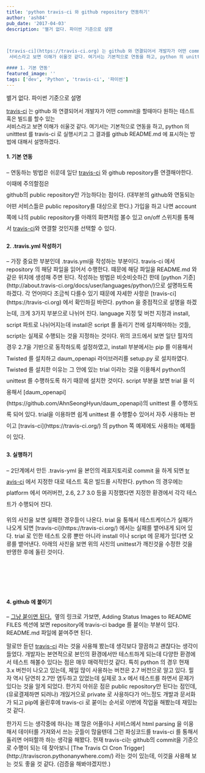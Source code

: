```yaml
---
title: 'python travis-ci 와 github repository 연동하기'
author: 'ash84'
pub_date: '2017-04-03'
description: '별거 없다. 파이썬 기준으로 설명  

 

[travis-ci](https://travis-ci.org) 는 github 와 연결되어서 개발자가 어떤 commit을 할때마다 원하는 테스트 혹은 빌드를 할수 있는  
 서비스라고 보면 이해가 쉬울것 같다. 여기서는 기본적으로 연동을 하고, python 의 unitttest 를 travis-ci 로 실행시키고 그 결과를 github README.md 에 표시하는 방법에 대해서 설명하겠다.

#### 1. 기본 연동'
featured_image: ''
tags: ['dev', 'Python', 'travis-ci', '파이썬']
---
```



<span style="font-size: 11pt;">별거 없다. 파이썬 기준으로 설명  
</span>
 

[travis-ci](https://travis-ci.org) 는 github 와 연결되어서 개발자가 어떤 commit을 할때마다 원하는 테스트 혹은 빌드를 할수 있는  
 서비스라고 보면 이해가 쉬울것 같다. 여기서는 기본적으로 연동을 하고, python 의 unitttest 를 travis-ci 로 실행시키고 그 결과를 github README.md 에 표시하는 방법에 대해서 설명하겠다.

#### 1. 기본 연동

<span style="font-size: 11pt;line-height:2;">– 연동하는 방법은 쉬운데 일단 [travis-ci](https://travis-ci.org) 와 github repository를 연결해야한다. 이때에 주의할점은  
 github의 public repository만 가능하다는 점이다. (대부분의 github와 연동되는 어떤 서비스들은 public repository를 대상으로 한다.) 가입을 하고 나면 account 쪽에 나의 public repository를 아래의 화면처럼 볼수 있고 on/off 스위치를 통해서 [travis-ci](https://travis-ci.org)와 연결할 것인지를 선택할 수 있다.  
</span>  
 

####  2. .travis.yml 작성하기

<span style="font-size: 11pt;">  
 – 가장 중요한 부분인데 .travis.yml을 작성하는 부분이다. travis-ci 에서 repository 의 해당 파일을 읽어서 수행한다. 때문에 해당 파일을 README.md 와 같은 위치에 생성해 주면 된다. 작성하는 방법은 비슷비슷하긴 한데 [python 기준](http://about.travis-ci.org/docs/user/languages/python/)으로 설명하도록 하겠다. 각 언어마다 조금씩 다를수 있기 때문에 자세한 사항은 [travis-ci](https://travis-ci.org) 에서 확인하길 바란다.  
</span>

<span style="font-size: 11pt;">  
<script src="https://gist.github.com/AhnSeongHyun/8140110.js"></script>  
</span>

<span style="font-size: 11pt;line-height:2;">  
 python 을 중점적으로 설명을 하겠는데, 크게 3가지 부분으로 나뉘어 진다. language 지정 및 버전 지정과 install, script 파트로 나뉘어지는데 install은 script 를 돌리기 전에 설치해야하는 것들, script는 실제로 수행되는 것을 지정하는 것이다. 위의 코드에서 보면 일단 필자의 경우 2.7을 기반으로 동작하도록 설정하였고, install 부분에서는 pip 를 이용해서 Twisted 를 설치하고 daum_openapi 라이브러리를 setup.py 로 설치하였다. Twisted 를 설치한 이유는 그 안에 있는 trial 이라는 것을 이용해서 python의 unittest 를 수행하도록 하기 때문에 설치한 것이다.  
</span>

<span style="font-size: 11pt;line-height:2;">  
 script 부분을 보면 trial 을 이용해서 [daum_openapi](https://github.com/AhnSeongHyun/daum_openapi)의 unittest 를 수행하도록 되어 있다. trial을 이용하면 쉽게 unittest 를 수행할수 있어서 자주 사용하는 편이고 [travis-ci](https://travis-ci.org/) 의 python 쪽 예제에도 사용하는 예제들이 있다.  
</span>

<span style="font-size: 11pt;"></span>

#### 3. 실행하기 

<span style="font-size: 11pt;line-height:2;">– 2단계에서 만든 .travis-yml 을 본인의 레포지토리로 commit 을 하게 되면 [tr](https://travis-ci.org/) [avis-ci](https://travis-ci.org/) 에서 지정한 대로 테스트 혹은 빌드를 시작한다. python 의 경우에는 platform 에서 여러버전, 2.6, 2.7 3.0 등을 지정했다면 지정한 환경에서 각각 테스트가 수행되어 진다.  
</span>
 

<span style="font-size: 11pt;">  
 위의 사진을 보면 실패한 경우들이 나온다. trial 을 통해서 테스트케이스가 실패가 나오게 되면 [travis-ci](https://travis-ci.org/) 에서는 실패를 뱉어내게 되어 있다. trial 로 인한 테스트 오류 뿐만 아니라 install 이나 script 에 문제가 있다면 오류를 뱉어낸다. 아래의 사진을 보면 위의 사진의 unittest가 깨진것을 수정한 것을 반영한 후에 돌린 것이다.  
</span> 

<div>
<script async src="//pagead2.googlesyndication.com/pagead/js/adsbygoogle.js"></script>
<!-- 페이지내_긴_배너 -->
<ins class="adsbygoogle"
     style="display:inline-block;width:728px;height:90px"
     data-ad-client="ca-pub-8699046198561974"
     data-ad-slot="5480877276"></ins>
<script>
(adsbygoogle = window.adsbygoogle || []).push({});
</script>
</div>

####  4. github 에 붙이기

<span style="font-size: 11pt;">– [그냥 붙이면 된다.](http://about.travis-ci.org/docs/user/status-images/)  옆의 링크로 가보면, Adding Status Images to README FILES 섹션에 보면 repository에 travis-ci badge 를 붙이는 부분이 있다. README.md 파일에 붙여주면 된다. </span>


<span style="font-size: 11pt;">말로만 듣던 [travis-ci](https://travis-ci.org/) 라는 것을 사용해 봤는데 생각보다 깔끔하고 괜찮다는 생각이 들었다. 개발자는 본연적으로 본인의 환경에서만 테스트하게 되는데 다양한 환경에서 테스트 해볼수 있다는 점은 매우 매력적인것 같다. 특히 python 의 경우 현재 3.x 버전이 나오고 있는데, 제일 많이 사용하는 버전은 2.7 버전으로 알고 있다. 필자 역시 당연히 2.7만 염두하고 있었는데 실제로 3.x 에서 테스트를 하면서 문제가 있다는 것을 알게 되었다. 한가지 아쉬운 점은 public repository만 된다는 점인데, (유료결제하면 되려나) 개읹거으로 private 로 사용하다가 어느정도 개발과 문서화가 되고 pip에 올린후에 travis-ci 로 붙이는 순서로 이번에 작업을 해봤는데 재밌는것 같다.  
</span>

<span style="font-size: 11pt;">  
 한가지 드는 생각중에 하나는 꽤 많은 어플이나 서비스에서 html parsing 을 이용해서 데이터를 가져와서 쓰는 곳들이 많을텐데 그런 파싱코드를 travis-ci 를 통해서 돌리면 어떠할까 하는 생각을 해봤다. 현재 travis-ci는 github의 commit을 기준으로 수행이 되는 데 찾아보니 [The Travis CI Cron Trigger](http://traviscron.pythonanywhere.com/) 라는 것이 있는데, 이것을 사용해 보는 것도 좋을 것 같다. (검증을 해봐야겠지만.)  
</span>



